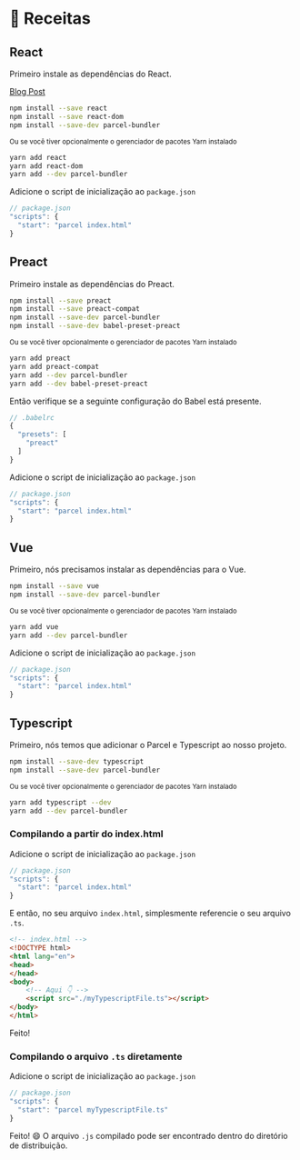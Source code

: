 # 🍰 Receitas

## React

Primeiro instale as dependências do React.

[Blog Post](http://blog.jakoblind.no/react-parcel/)

```bash
npm install --save react
npm install --save react-dom
npm install --save-dev parcel-bundler
```

<sub>Ou se você tiver opcionalmente o gerenciador de pacotes Yarn instalado</sub>

```bash
yarn add react
yarn add react-dom
yarn add --dev parcel-bundler
```

Adicione o script de inicialização ao `package.json`

```javascript
// package.json
"scripts": {
  "start": "parcel index.html"
}
```

## Preact

Primeiro instale as dependências do Preact.

```bash
npm install --save preact
npm install --save preact-compat
npm install --save-dev parcel-bundler
npm install --save-dev babel-preset-preact
```

<sub>Ou se você tiver opcionalmente o gerenciador de pacotes Yarn instalado</sub>

```bash
yarn add preact
yarn add preact-compat
yarn add --dev parcel-bundler
yarn add --dev babel-preset-preact
```

Então verifique se a seguinte configuração do Babel está presente.

```javascript
// .babelrc
{
  "presets": [
    "preact"
  ]
}
```

Adicione o script de inicialização ao `package.json`

```javascript
// package.json
"scripts": {
  "start": "parcel index.html"
}
```

## Vue

Primeiro, nós precisamos instalar as dependências para o Vue.

```bash
npm install --save vue
npm install --save-dev parcel-bundler
```

<sub>Ou se você tiver opcionalmente o gerenciador de pacotes Yarn instalado</sub>

```bash
yarn add vue
yarn add --dev parcel-bundler
```

Adicione o script de inicialização ao `package.json`

```javascript
// package.json
"scripts": {
  "start": "parcel index.html"
}
```

## Typescript

Primeiro, nós temos que adicionar o Parcel e Typescript ao nosso projeto.

```bash
npm install --save-dev typescript
npm install --save-dev parcel-bundler
```

<sub>Ou se você tiver opcionalmente o gerenciador de pacotes Yarn instalado</sub>

```bash
yarn add typescript --dev
yarn add --dev parcel-bundler
```

### Compilando a partir do index.html

Adicione o script de inicialização ao `package.json`

```javascript
// package.json
"scripts": {
  "start": "parcel index.html"
}
```

E então, no seu arquivo `index.html`, simplesmente referencie o seu arquivo `.ts`.

```html
<!-- index.html -->
<!DOCTYPE html>
<html lang="en">
<head>
</head>
<body>
    <!-- Aqui 👇 -->
    <script src="./myTypescriptFile.ts"></script>
</body>
</html>
```

Feito!

### Compilando o arquivo `.ts` diretamente 

Adicione o script de inicialização ao `package.json`

```javascript
// package.json
"scripts": {
  "start": "parcel myTypescriptFile.ts"
}
```

Feito! 😄 O arquivo `.js` compilado pode ser encontrado dentro do diretório de distribuição.